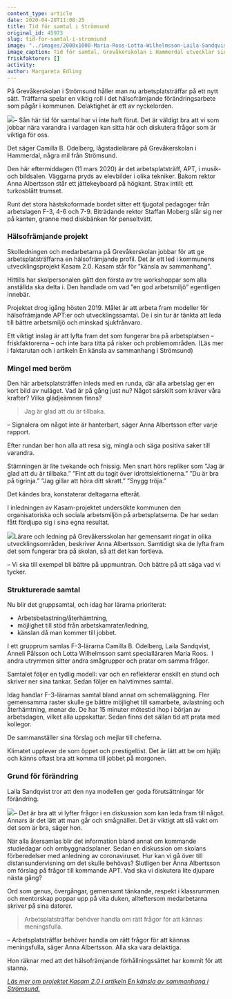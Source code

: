 ```yaml
---
content_type: article
date: 2020-04-28T11:08:25
title: Tid för samtal i Strömsund
original_id: 45973
slug: tid-for-samtal-i-stromsund
image: "../images/2000x1000-Maria-Roos-Lotta-Wilhelmsson-Laila-Sandqvist-Camilla-Odelberg-Anneli-Palsson-apt1-foto.jpg"
image_caption: Tid för samtal. Grevåkerskolan i Hammerdal utvecklar sina arbetsplatsträffar som en del av projektet Kasam 2.0. Från vänster lärarna Maria Roos, Lotta Wilhelmsson, Laila Sandqvist, Camilla Odelberg, Anneli Pålsson. 
friskfaktorer: []
activity:
author: Margareta Edling
---
```


På Grevåkerskolan i Strömsund håller man nu arbetsplatsträffar på ett nytt sätt. Träffarna spelar en viktig roll i det hälsofrämjande förändringsarbete som pågår i kommunen. Delaktighet är ett av nyckelorden.

[![](https://www.suntarbetsliv.se/wp-content/uploads/2020/04/200x220-camilla-odelberg-foto-anneli-asen-carlsson.jpg)](https://www.suntarbetsliv.se/wp-content/uploads/2020/04/200x220-camilla-odelberg-foto-anneli-asen-carlsson.jpg)– Sån här tid för samtal har vi inte haft förut. Det är väldigt bra att vi som jobbar nära varandra i vardagen kan sitta här och diskutera frågor som är viktiga för oss.

Det säger Camilla B. Odelberg, lågstadielärare på Grevåkerskolan i Hammerdal, några mil från Strömsund.

Den här eftermiddagen (11 mars 2020) är det arbetsplatsträff, APT, i musik- och bildsalen. Väggarna pryds av elevbilder i olika tekniker. Bakom rektor Anna Albertsson står ett jättekeyboard på högkant. Strax intill: ett turkosblått trumset.

Runt det stora hästskoformade bordet sitter ett tjugotal pedagoger från arbetslagen F-3, 4-6 och 7-9. Biträdande rektor Staffan Moberg slår sig ner på kanten, granne med diskbänken för penseltvätt.

### Hälsofrämjande projekt

Skolledningen och medarbetarna på Grevåkerskolan jobbar för att ge arbetsplatsträffarna en hälsofrämjande profil. Det är ett led i kommunens utvecklingsprojekt Kasam 2.0. Kasam står för ”känsla av sammanhang”.

Hittills har skolpersonalen gått den första av tre workshoppar som alla anställda ska delta i. Den handlade om vad ”en god arbetsmiljö” egentligen innebär.

Projektet drog igång hösten 2019. Målet är att arbeta fram modeller för hälsofrämjande APT:er och utvecklingssamtal. De i sin tur är tänkta att leda till bättre arbetsmiljö och minskad sjukfrånvaro.

Ett viktigt inslag är att lyfta fram det som fungerar bra på arbetsplatsen ­– friskfaktorerna ­– och inte bara titta på risker och problemområden. (Läs mer i faktarutan och i artikeln En känsla av sammanhang i Strömsund)

### Mingel med beröm

Den här arbetsplatsträffen inleds med en runda, där alla arbetslag ger en kort bild av nuläget. Vad är på gång just nu? Något särskilt som kräver våra krafter? Vilka glädjeämnen finns?

> Jag är glad att du är tillbaka.

– Signalera om något inte är hanterbart, säger Anna Albertsson efter varje rapport.

Efter rundan ber hon alla att resa sig, mingla och säga positiva saker till varandra.

Stämningen är lite tvekande och fnissig. Men snart hörs repliker som ”Jag är glad att du är tillbaka.” ”Fint att du tagit över idrottslektionerna.” ”Du är bra på tigrinja.” ”Jag gillar att höra ditt skratt.” ”Snygg tröja.”

Det kändes bra, konstaterar deltagarna efteråt.

I inledningen av Kasam-projektet undersökte kommunen den organisatoriska och sociala arbetsmiljön på arbetsplatserna. De har sedan fått fördjupa sig i sina egna resultat.

[![](https://www.suntarbetsliv.se/wp-content/uploads/2020/04/200x220-anna-albertsson-foto-anneli-asen-carlsson.jpg)](https://www.suntarbetsliv.se/wp-content/uploads/2020/04/200x220-anna-albertsson-foto-anneli-asen-carlsson.jpg)Lärare och ledning på Grevåkersskolan har gemensamt ringat in olika utvecklingsområden, beskriver Anna Albertsson. Samtidigt ska de lyfta fram det som fungerar bra på skolan, så att det kan fortleva.

– Vi ska till exempel bli bättre på uppmuntran. Och bättre på att säga vad vi tycker.

### Strukturerade samtal

Nu blir det gruppsamtal, och idag har lärarna prioriterat:

*   Arbetsbelastning/återhämtning,
*   möjlighet till stöd från arbetskamrater/ledning,
*   känslan då man kommer till jobbet.

I ett grupprum samlas F-3-lärarna Camilla B. Odelberg, Laila Sandqvist, Anneli Pålsson och Lotta Wilhelmsson samt specialläraren Maria Roos.  I andra utrymmen sitter andra smågrupper och pratar om samma frågor.

Samtalet följer en tydlig modell: var och en reflekterar enskilt en stund och skriver ner sina tankar. Sedan följer en halvtimmes samtal.

Idag handlar F-3-lärarnas samtal bland annat om schemaläggning. Fler gemensamma raster skulle ge bättre möjlighet till samarbete, avlastning och återhämtning, menar de. De har 15 minuter mötestid ihop i början av arbetsdagen, vilket alla uppskattar. Sedan finns det sällan tid att prata med kollegor.

De sammanställer sina förslag och mejlar till cheferna.

Klimatet upplever de som öppet och prestigelöst. Det är lätt att be om hjälp och känns oftast bra att komma till jobbet på morgonen.

### Grund för förändring

Laila Sandqvist tror att den nya modellen ger goda förutsättningar för förändring.

[![](https://www.suntarbetsliv.se/wp-content/uploads/2020/04/200x220-laila-sandqvist-foto-anneli-asen-carlsson.jpg)](https://www.suntarbetsliv.se/wp-content/uploads/2020/04/200x220-laila-sandqvist-foto-anneli-asen-carlsson.jpg)– Det är bra att vi lyfter frågor i en diskussion som kan leda fram till något. Annars är det lätt att man går och smågnäller. Det är viktigt att slå vakt om det som är bra, säger hon.

När alla återsamlas blir det information bland annat om kommande studiedagar och ombyggnadsplaner. Sedan en diskussion om skolans förberedelser med anledning av coronaviruset. Hur kan vi gå över till distansundervisning om det skulle behövas? Slutligen ber Anna Albertsson om förslag på frågor till kommande APT. Vad ska vi diskutera lite djupare nästa gång?

Ord som genus, övergångar, gemensamt tänkande, respekt i klassrummen och mentorskap poppar upp på vita duken, allteftersom medarbetarna skriver på sina datorer.

> Arbetsplatsträffar behöver handla om rätt frågor för att kännas meningsfulla.

– Arbetsplatsträffar behöver handla om rätt frågor för att kännas meningsfulla, säger Anna Albertsson. Alla ska vara delaktiga.

Hon räknar med att det hälsofrämjande förhållningssättet har kommit för att stanna.

[_Läs mer om projektet Kasam 2.0 i artikeln En känsla av sammanhang i Strömsund._](https://www.suntarbetsliv.se/artiklar/sam/en-kansla-av-sammanhang-i-stromsund/)

